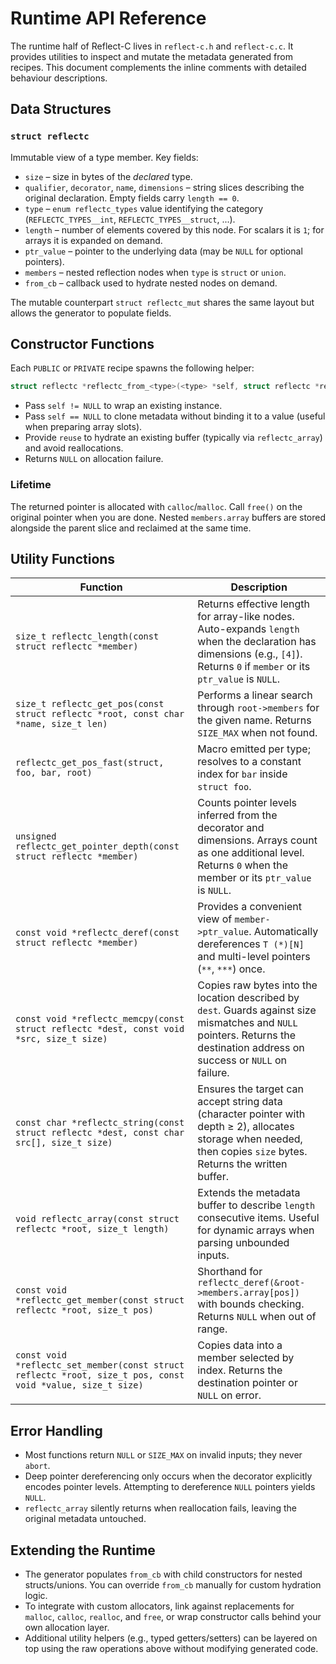 # Runtime API Reference

The runtime half of Reflect-C lives in `reflect-c.h` and `reflect-c.c`. It provides utilities to inspect and mutate the metadata generated from recipes. This document complements the inline comments with detailed behaviour descriptions.

## Data Structures

### `struct reflectc`

Immutable view of a type member. Key fields:

- `size` – size in bytes of the *declared* type.
- `qualifier`, `decorator`, `name`, `dimensions` – string slices describing the original declaration. Empty fields carry `length == 0`.
- `type` – `enum reflectc_types` value identifying the category (`REFLECTC_TYPES__int`, `REFLECTC_TYPES__struct`, ...).
- `length` – number of elements covered by this node. For scalars it is `1`; for arrays it is expanded on demand.
- `ptr_value` – pointer to the underlying data (may be `NULL` for optional pointers).
- `members` – nested reflection nodes when `type` is `struct` or `union`.
- `from_cb` – callback used to hydrate nested nodes on demand.

The mutable counterpart `struct reflectc_mut` shares the same layout but allows the generator to populate fields.

## Constructor Functions

Each `PUBLIC` or `PRIVATE` recipe spawns the following helper:

```c
struct reflectc *reflectc_from_<type>(<type> *self, struct reflectc *reuse);
```

- Pass `self != NULL` to wrap an existing instance.
- Pass `self == NULL` to clone metadata without binding it to a value (useful when preparing array slots).
- Provide `reuse` to hydrate an existing buffer (typically via `reflectc_array`) and avoid reallocations.
- Returns `NULL` on allocation failure.

### Lifetime

The returned pointer is allocated with `calloc`/`malloc`. Call `free()` on the original pointer when you are done. Nested `members.array` buffers are stored alongside the parent slice and reclaimed at the same time.

## Utility Functions

| Function | Description |
| --- | --- |
| `size_t reflectc_length(const struct reflectc *member)` | Returns effective length for array-like nodes. Auto-expands `length` when the declaration has dimensions (e.g., `[4]`). Returns `0` if `member` or its `ptr_value` is `NULL`. |
| `size_t reflectc_get_pos(const struct reflectc *root, const char *name, size_t len)` | Performs a linear search through `root->members` for the given name. Returns `SIZE_MAX` when not found. |
| `reflectc_get_pos_fast(struct, foo, bar, root)` | Macro emitted per type; resolves to a constant index for `bar` inside `struct foo`. |
| `unsigned reflectc_get_pointer_depth(const struct reflectc *member)` | Counts pointer levels inferred from the decorator and dimensions. Arrays count as one additional level. Returns `0` when the member or its `ptr_value` is `NULL`. |
| `const void *reflectc_deref(const struct reflectc *member)` | Provides a convenient view of `member->ptr_value`. Automatically dereferences `T (*)[N]` and multi-level pointers (`**`, `***`) once. |
| `const void *reflectc_memcpy(const struct reflectc *dest, const void *src, size_t size)` | Copies raw bytes into the location described by `dest`. Guards against size mismatches and `NULL` pointers. Returns the destination address on success or `NULL` on failure. |
| `const char *reflectc_string(const struct reflectc *dest, const char src[], size_t size)` | Ensures the target can accept string data (character pointer with depth ≥ 2), allocates storage when needed, then copies `size` bytes. Returns the written buffer. |
| `void reflectc_array(const struct reflectc *root, size_t length)` | Extends the metadata buffer to describe `length` consecutive items. Useful for dynamic arrays when parsing unbounded inputs. |
| `const void *reflectc_get_member(const struct reflectc *root, size_t pos)` | Shorthand for `reflectc_deref(&root->members.array[pos])` with bounds checking. Returns `NULL` when out of range. |
| `const void *reflectc_set_member(const struct reflectc *root, size_t pos, const void *value, size_t size)` | Copies data into a member selected by index. Returns the destination pointer or `NULL` on error. |

## Error Handling

- Most functions return `NULL` or `SIZE_MAX` on invalid inputs; they never `abort`.
- Deep pointer dereferencing only occurs when the decorator explicitly encodes pointer levels. Attempting to dereference `NULL` pointers yields `NULL`.
- `reflectc_array` silently returns when reallocation fails, leaving the original metadata untouched.

## Extending the Runtime

- The generator populates `from_cb` with child constructors for nested structs/unions. You can override `from_cb` manually for custom hydration logic.
- To integrate with custom allocators, link against replacements for `malloc`, `calloc`, `realloc`, and `free`, or wrap constructor calls behind your own allocation layer.
- Additional utility helpers (e.g., typed getters/setters) can be layered on top using the raw operations above without modifying generated code.
